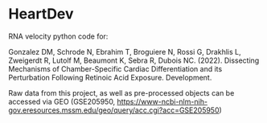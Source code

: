 # HeartDev

RNA velocity python code for:

Gonzalez DM, Schrode N, Ebrahim T, Broguiere N, Rossi G, Drakhlis L, Zweigerdt R, Lutolf M, Beaumont K, Sebra R, Dubois NC. (2022). Dissecting Mechanisms of Chamber-Specific Cardiac Differentiation and its Perturbation Following Retinoic Acid Exposure. Development.

Raw data from this project, as well as pre-processed objects can be accessed via GEO (GSE205950, https://www-ncbi-nlm-nih-gov.eresources.mssm.edu/geo/query/acc.cgi?acc=GSE205950)
